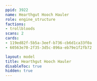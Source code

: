 ```yaml
---
ppid: 3922
name: Hearthgut Hooch Hauler
role: engine_structure
factions:
- trollbloods
scans: 2
cards:
- 119ed82f-5b5a-3eef-b736-cb6d1ca33f0a
- 60563e70-2f35-3d5c-896a-eb79e1f2fb72

layout: model
title: Hearthgut Hooch Hauler
disableToc: true
hidden: true
---
```

